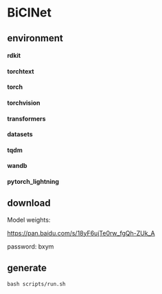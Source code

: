 # BiCINet


## environment
#### rdkit
#### torchtext
#### torch
#### torchvision
#### transformers
#### datasets
#### tqdm
#### wandb
#### pytorch_lightning

## download
Model weights:

https://pan.baidu.com/s/18yF6ujTe0rw_fgQh-ZUk_A 

password: bxym


## generate
```
bash scripts/run.sh
```
